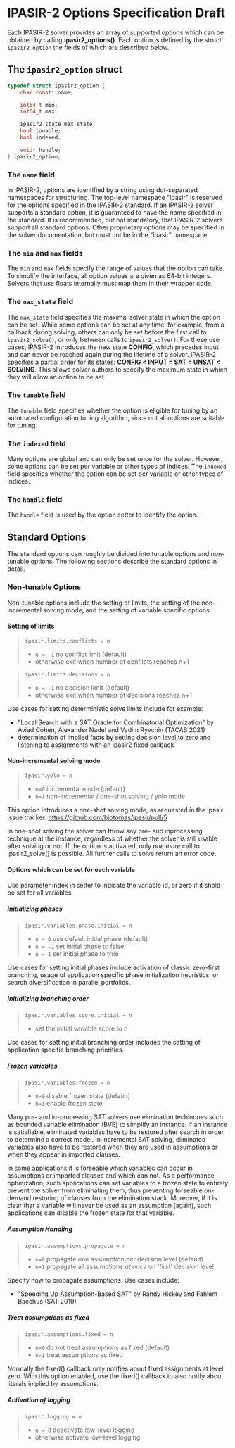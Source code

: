 # IPASIR-2 Options Specification Draft

Each IPASIR-2 solver provides an array of supported options which can be obtained by calling **ipasir2_options()**.
Each option is defined by the struct `ipasir2_option` the fields of which are described below.

## The `ipasir2_option` struct

```c
typedef struct ipasir2_option {
    char const* name;

    int64_t min;
    int64_t max;

    ipasir2_state max_state;
    bool tunable;
    bool indexed;

    void* handle;
} ipasir2_option;
```

### The `name` field

In IPASIR-2, options are identified by a string using dot-separated namespaces for structuring.
The top-level namespace "ipasir" is reserved for the options specified in the IPASIR-2 standard.
If an IPASIR-2 solver supports a standard option, it is guaranteed to have the name specified in the standard.
It is recommended, but not mandatory, that IPASIR-2 solvers support all standard options.
Other proprietary options may be specified in the solver documentation, but must not be in the "ipasir" namespace.

### The `min` and `max` fields

The `min` and `max` fields specify the range of values that the option can take.
To simplify the interface, all option values are given as 64-bit integers.
Solvers that use floats internally must map them in their wrapper code.

### The `max_state` field

The `max_state` field specifies the maximal solver state in which the option can be set.
While some options can be set at any time, for example, from a callback during solving, others can only be set before the first call to `ipasir2_solve()`, or only between calls to `ipasir2_solve()`.
For these use cases, IPASIR-2 introduces the new state **CONFIG**, which precedes input and can never be reached again during the lifetime of a solver.
IPASIR-2 specifies a partial order for its states: **CONFIG < INPUT = SAT = UNSAT < SOLVING**.
This allows solver authors to specify the maximum state in which they will allow an option to be set.

### The `tunable` field

The `tunable` field specifies whether the option is eligible for tuning by an automated configuration tuning algorithm, since not all options are suitable for tuning.

### The `indexed` field

Many options are global and can only be set once for the solver.
However, some options can be set per variable or other types of indices.
The `indexed` field specifies whether the option can be set per variable or other types of indices.

### The `handle` field

The `handle` field is used by the option setter to identify the option.


## Standard Options

The standard options can roughly be divided into tunable options and non-tunable options.
The following sections describe the standard options in detail.

### Non-tunable Options

Non-tunable options include the setting of limits, the setting of the non-incremental solving mode, and the setting of variable specific options.

#### Setting of limits

> `ipasir.limits.conflicts = n`
>  - `n = -1` no conflict limit (default)
>  - otherwise exit when number of conflicts reaches n+1

> `ipasir.limits.decisions = n`
>  - `n = -1` no decision limit (default)
>  - otherwise exit when number of decisions reaches n+1

Use cases for setting deterministic solve limits include for example: 
- "Local Search with a SAT Oracle for Combinatorial Optimization" by Aviad Cohen, Alexander Nadel and Vadim Ryvchin (TACAS 2021)
- determination of implied facts by setting decision level to zero and listening to assignments with an ipasir2 fixed callback

#### Non-incremental solving mode

> `ipasir.yolo = n`
> - `n=0` incremental mode (default)
> - `n=1` non-incremental / one-shot solving / yolo mode

This option introduces a one-shot solving mode, as requested in the ipasir issue tracker:
https://github.com/biotomas/ipasir/pull/5

In one-shot solving the solver can throw any pre- and inprocessing technique at the instance, regardless of whether the solver is still usable after solving or not. 
If the option is activated, only _one more_ call to ipasir2_solve() is possible. All further calls to solve return an error code.

#### Options which can be set for each variable

Use parameter index in setter to indicate the variable id, or zero if it shold be set for all variables.

##### Initializing phases

> `ipasir.variables.phase.initial = n` 
> - `n = 0` use default initial phase (default)
> - `n = -1` set initial phase to false
> - `n = 1` set initial phase to true

Use cases for setting initial phases include activation of classic zero-first branching, usage of application specific phase initialization heuristics, or search diversification in parallel portfolios.

##### Initializing branching order

> `ipasir.variables.score.initial = n` 
> - set the initial variable score to n

Use cases for setting initial branching order includes the setting of application specific branching priorities. 

##### Frozen variables

> `ipasir.variables.frozen = n`
> - `n=0` disable frozen state (default)
> - `n=1` enable frozen state

Many pre- and in-processing SAT solvers use elimination techinques such as bounded variable elimination (BVE) to simplify an instance.
If an instance is satisfiable, eliminated variables have to be restored after search in order to determine a correct model.
In incremental SAT solving, eliminated variables also have to be restored when they are used in assumptions or when they appear in imported clauses.

In some applications it is forseable which variables can occur in assumptions or imported clauses and which can not.
As a performance optimization, such applications can set variables to a frozen state to entirely prevent the solver from eliminating them, thus preventing forseable on-demand restoring of clauses from the elimination stack.
Moreover, if it is clear that a variable will never be used as an assumption (again), such applications can disable the frozen state for that variable.

##### Assumption Handling

> `ipasir.assumptions.propagate = n`
> - `n=0` propagate one assumption per decision level (default)
> - `n=1` propagate all assumptions _at once_ on 'first' decision level

Specify how to propagate assumptions. Use cases include:
- "Speeding Up Assumption-Based SAT" by Randy Hickey and Fahiem Bacchus (SAT 2019)

##### Treat assumptions as fixed

> `ipasir.assumptions.fixed = n`
> - `n=0` do not treat assumptions as fixed (default)
> - `n=1` treat assumptions as fixed

Normally the fixed() callback only notifies about fixed assignments at level zero. With this option enabled, use the fixed() callback to also notify about literals implied by assumptions.

##### Activation of logging

> `ipasir.logging = n`
> - `n = 0` deactivate low-level logging
> - otherwise activate low-level logging